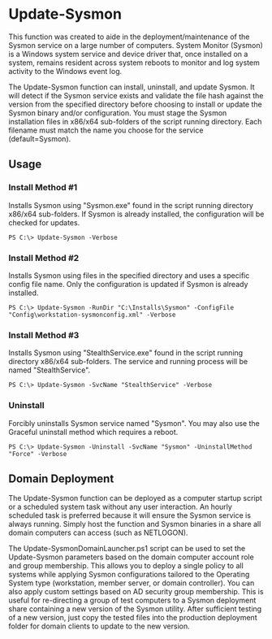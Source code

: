 # Update-Sysmon
This function was created to aide in the deployment/maintenance of the Sysmon service on a large number of computers. System Monitor (Sysmon) is a Windows system service and device driver that, once installed on a system, remains resident across system reboots to monitor and log system activity to the Windows event log.

The Update-Sysmon function can install, uninstall, and update Sysmon. It will detect if the Sysmon service exists and validate the file hash against the version from the specified directory before choosing to install or update the Sysmon binary and/or configuration. You must stage the Sysmon installation files in x86/x64 sub-folders of the script running directory. Each filename must match the name you choose for the service (default=Sysmon).

## Usage ##
### Install Method #1 ###
Installs Sysmon using "Sysmon.exe" found in the script running directory x86/x64 sub-folders. If Sysmon is already installed, the configuration will be checked for updates.
~~~~
PS C:\> Update-Sysmon -Verbose
~~~~

### Install Method #2 ###
Installs Sysmon using files in the specified directory and uses a specific config file name. Only the configuration is updated if Sysmon is already installed.
~~~~
PS C:\> Update-Sysmon -RunDir "C:\Installs\Sysmon" -ConfigFile "Config\workstation-sysmonconfig.xml" -Verbose
~~~~

### Install Method #3 ###
Installs Sysmon using "StealthService.exe" found in the script running directory x86/x64 sub-folders. The service and running process will be named "StealthService".
~~~~
PS C:\> Update-Sysmon -SvcName "StealthService" -Verbose
~~~~

### Uninstall ###
Forcibly uninstalls Sysmon service named "Sysmon". You may also use the Graceful uninstall method which requires a reboot.
~~~~
PS C:\> Update-Sysmon -Uninstall -SvcName "Sysmon" -UninstallMethod "Force" -Verbose
~~~~

## Domain Deployment ##

The Update-Sysmon function can be deployed as a computer startup script or a scheduled system task without any user interaction. An hourly scheduled task is preferred because it will ensure the Sysmon service is always running. Simply host the function and Sysmon binaries in a share all domain computers can access (such as NETLOGON).

The Update-SysmonDomainLauncher.ps1 script can be used to set the Update-Sysmon parameters based on the domain computer account role and group membership. This allows you to deploy a single policy to all systems while applying Sysmon configurations tailored to the Operating System type (workstation, member server, or domain controller). You can also apply custom settings based on AD security group membership. This is useful for re-directing a group of test computers to a Sysmon deployment share containing a new version of the Sysmon utility. After sufficient testing of a new version, just copy the tested files into the production deployment folder for domain clients to update to the new version.
